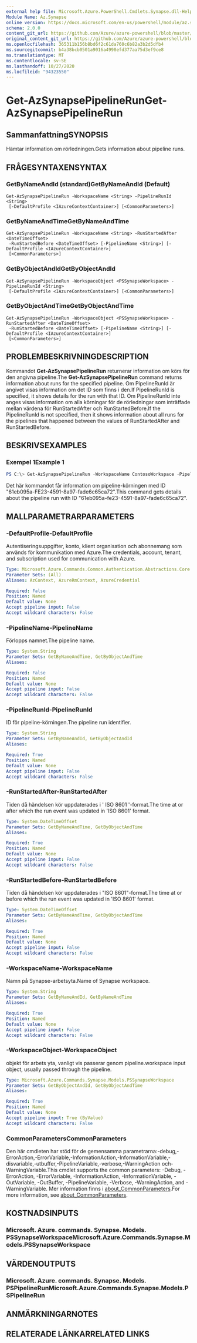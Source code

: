 ```yaml
---
external help file: Microsoft.Azure.PowerShell.Cmdlets.Synapse.dll-Help.xml
Module Name: Az.Synapse
online version: https://docs.microsoft.com/en-us/powershell/module/az.synapse/get-azsynapsepipelinerun
schema: 2.0.0
content_git_url: https://github.com/Azure/azure-powershell/blob/master/src/Synapse/Synapse/help/Get-AzSynapsePipelineRun.md
original_content_git_url: https://github.com/Azure/azure-powershell/blob/master/src/Synapse/Synapse/help/Get-AzSynapsePipelineRun.md
ms.openlocfilehash: 365311b156b8bd6f2c61da760c6b82a3b2d5dfb4
ms.sourcegitcommit: b4a38bcb0501a9016a4998efd377aa75d3ef9ce8
ms.translationtype: MT
ms.contentlocale: sv-SE
ms.lasthandoff: 10/27/2020
ms.locfileid: "94323550"
---
```

# <span data-ttu-id="4efef-101">Get-AzSynapsePipelineRun</span><span class="sxs-lookup"><span data-stu-id="4efef-101">Get-AzSynapsePipelineRun</span></span>

## <span data-ttu-id="4efef-102">Sammanfattning</span><span class="sxs-lookup"><span data-stu-id="4efef-102">SYNOPSIS</span></span>
<span data-ttu-id="4efef-103">Hämtar information om rörledningen.</span><span class="sxs-lookup"><span data-stu-id="4efef-103">Gets information about pipeline runs.</span></span>

## <span data-ttu-id="4efef-104">FRÅGESYNTAXEN</span><span class="sxs-lookup"><span data-stu-id="4efef-104">SYNTAX</span></span>

### <span data-ttu-id="4efef-105">GetByNameAndId (standard)</span><span class="sxs-lookup"><span data-stu-id="4efef-105">GetByNameAndId (Default)</span></span>
```
Get-AzSynapsePipelineRun -WorkspaceName <String> -PipelineRunId <String>
 [-DefaultProfile <IAzureContextContainer>] [<CommonParameters>]
```

### <span data-ttu-id="4efef-106">GetByNameAndTime</span><span class="sxs-lookup"><span data-stu-id="4efef-106">GetByNameAndTime</span></span>
```
Get-AzSynapsePipelineRun -WorkspaceName <String> -RunStartedAfter <DateTimeOffset>
 -RunStartedBefore <DateTimeOffset> [-PipelineName <String>] [-DefaultProfile <IAzureContextContainer>]
 [<CommonParameters>]
```

### <span data-ttu-id="4efef-107">GetByObjectAndId</span><span class="sxs-lookup"><span data-stu-id="4efef-107">GetByObjectAndId</span></span>
```
Get-AzSynapsePipelineRun -WorkspaceObject <PSSynapseWorkspace> -PipelineRunId <String>
 [-DefaultProfile <IAzureContextContainer>] [<CommonParameters>]
```

### <span data-ttu-id="4efef-108">GetByObjectAndTime</span><span class="sxs-lookup"><span data-stu-id="4efef-108">GetByObjectAndTime</span></span>
```
Get-AzSynapsePipelineRun -WorkspaceObject <PSSynapseWorkspace> -RunStartedAfter <DateTimeOffset>
 -RunStartedBefore <DateTimeOffset> [-PipelineName <String>] [-DefaultProfile <IAzureContextContainer>]
 [<CommonParameters>]
```

## <span data-ttu-id="4efef-109">PROBLEMBESKRIVNING</span><span class="sxs-lookup"><span data-stu-id="4efef-109">DESCRIPTION</span></span>
<span data-ttu-id="4efef-110">Kommandot **Get-AzSynapsePipelineRun** returnerar information om körs för den angivna pipeline.</span><span class="sxs-lookup"><span data-stu-id="4efef-110">The **Get-AzSynapsePipelineRun** command returns information about runs for the specified pipeline.</span></span> <span data-ttu-id="4efef-111">Om PipelineRunId är angivet visas information om det ID som finns i den.</span><span class="sxs-lookup"><span data-stu-id="4efef-111">If PipelineRunId is specified, it shows details for the run with that ID.</span></span> <span data-ttu-id="4efef-112">Om PipelineRunId inte anges visas information om alla körningar för de rörledningar som inträffade mellan värdena för RunStartedAfter och RunStartedBefore.</span><span class="sxs-lookup"><span data-stu-id="4efef-112">If the PipelineRunId is not specified, then it shows information about all runs for the pipelines that happened between the values of RunStartedAfter and RunStartedBefore.</span></span>

## <span data-ttu-id="4efef-113">BESKRIVS</span><span class="sxs-lookup"><span data-stu-id="4efef-113">EXAMPLES</span></span>

### <span data-ttu-id="4efef-114">Exempel 1</span><span class="sxs-lookup"><span data-stu-id="4efef-114">Example 1</span></span>
```powershell
PS C:\> Get-AzSynapsePipelineRun -WorkspaceName ContosoWorkspace -PipelineRunId "61eb095a-fe23-4591-8a97-fade6c65ca72"
```

<span data-ttu-id="4efef-115">Det här kommandot får information om pipeline-körningen med ID "61eb095a-FE23-4591-8a97-fade6c65ca72".</span><span class="sxs-lookup"><span data-stu-id="4efef-115">This command gets details about the pipeline run with ID "61eb095a-fe23-4591-8a97-fade6c65ca72".</span></span>

## <span data-ttu-id="4efef-116">MALLPARAMETRAR</span><span class="sxs-lookup"><span data-stu-id="4efef-116">PARAMETERS</span></span>

### <span data-ttu-id="4efef-117">-DefaultProfile</span><span class="sxs-lookup"><span data-stu-id="4efef-117">-DefaultProfile</span></span>
<span data-ttu-id="4efef-118">Autentiseringsuppgifter, konto, klient organisation och abonnemang som används för kommunikation med Azure.</span><span class="sxs-lookup"><span data-stu-id="4efef-118">The credentials, account, tenant, and subscription used for communication with Azure.</span></span>

```yaml
Type: Microsoft.Azure.Commands.Common.Authentication.Abstractions.Core.IAzureContextContainer
Parameter Sets: (All)
Aliases: AzContext, AzureRmContext, AzureCredential

Required: False
Position: Named
Default value: None
Accept pipeline input: False
Accept wildcard characters: False
```

### <span data-ttu-id="4efef-119">-PipelineName</span><span class="sxs-lookup"><span data-stu-id="4efef-119">-PipelineName</span></span>
<span data-ttu-id="4efef-120">Förlopps namnet.</span><span class="sxs-lookup"><span data-stu-id="4efef-120">The pipeline name.</span></span>

```yaml
Type: System.String
Parameter Sets: GetByNameAndTime, GetByObjectAndTime
Aliases:

Required: False
Position: Named
Default value: None
Accept pipeline input: False
Accept wildcard characters: False
```

### <span data-ttu-id="4efef-121">-PipelineRunId</span><span class="sxs-lookup"><span data-stu-id="4efef-121">-PipelineRunId</span></span>
<span data-ttu-id="4efef-122">ID för pipeline-körningen.</span><span class="sxs-lookup"><span data-stu-id="4efef-122">The pipeline run identifier.</span></span>

```yaml
Type: System.String
Parameter Sets: GetByNameAndId, GetByObjectAndId
Aliases:

Required: True
Position: Named
Default value: None
Accept pipeline input: False
Accept wildcard characters: False
```

### <span data-ttu-id="4efef-123">-RunStartedAfter</span><span class="sxs-lookup"><span data-stu-id="4efef-123">-RunStartedAfter</span></span>
<span data-ttu-id="4efef-124">Tiden då händelsen kör uppdaterades i ' ISO 8601 '-format.</span><span class="sxs-lookup"><span data-stu-id="4efef-124">The time at or after which the run event was updated in 'ISO 8601' format.</span></span>

```yaml
Type: System.DateTimeOffset
Parameter Sets: GetByNameAndTime, GetByObjectAndTime
Aliases:

Required: True
Position: Named
Default value: None
Accept pipeline input: False
Accept wildcard characters: False
```

### <span data-ttu-id="4efef-125">-RunStartedBefore</span><span class="sxs-lookup"><span data-stu-id="4efef-125">-RunStartedBefore</span></span>
<span data-ttu-id="4efef-126">Tiden då händelsen kör uppdaterades i "ISO 8601"-format.</span><span class="sxs-lookup"><span data-stu-id="4efef-126">The time at or before which the run event was updated in 'ISO 8601' format.</span></span>

```yaml
Type: System.DateTimeOffset
Parameter Sets: GetByNameAndTime, GetByObjectAndTime
Aliases:

Required: True
Position: Named
Default value: None
Accept pipeline input: False
Accept wildcard characters: False
```

### <span data-ttu-id="4efef-127">-WorkspaceName</span><span class="sxs-lookup"><span data-stu-id="4efef-127">-WorkspaceName</span></span>
<span data-ttu-id="4efef-128">Namn på Synapse-arbetsyta.</span><span class="sxs-lookup"><span data-stu-id="4efef-128">Name of Synapse workspace.</span></span>

```yaml
Type: System.String
Parameter Sets: GetByNameAndId, GetByNameAndTime
Aliases:

Required: True
Position: Named
Default value: None
Accept pipeline input: False
Accept wildcard characters: False
```

### <span data-ttu-id="4efef-129">-WorkspaceObject</span><span class="sxs-lookup"><span data-stu-id="4efef-129">-WorkspaceObject</span></span>
<span data-ttu-id="4efef-130">objekt för arbets yta, vanligt vis passerar genom pipeline.</span><span class="sxs-lookup"><span data-stu-id="4efef-130">workspace input object, usually passed through the pipeline.</span></span>

```yaml
Type: Microsoft.Azure.Commands.Synapse.Models.PSSynapseWorkspace
Parameter Sets: GetByObjectAndId, GetByObjectAndTime
Aliases:

Required: True
Position: Named
Default value: None
Accept pipeline input: True (ByValue)
Accept wildcard characters: False
```

### <span data-ttu-id="4efef-131">CommonParameters</span><span class="sxs-lookup"><span data-stu-id="4efef-131">CommonParameters</span></span>
<span data-ttu-id="4efef-132">Den här cmdleten har stöd för de gemensamma parametrarna:-debug,-ErrorAction,-ErrorVariable,-InformationAction,-InformationVariable,-disvariable,-utbuffer,-PipelineVariable,-verbose,-WarningAction och-WarningVariable.</span><span class="sxs-lookup"><span data-stu-id="4efef-132">This cmdlet supports the common parameters: -Debug, -ErrorAction, -ErrorVariable, -InformationAction, -InformationVariable, -OutVariable, -OutBuffer, -PipelineVariable, -Verbose, -WarningAction, and -WarningVariable.</span></span> <span data-ttu-id="4efef-133">Mer information finns i [about_CommonParameters](http://go.microsoft.com/fwlink/?LinkID=113216).</span><span class="sxs-lookup"><span data-stu-id="4efef-133">For more information, see [about_CommonParameters](http://go.microsoft.com/fwlink/?LinkID=113216).</span></span>

## <span data-ttu-id="4efef-134">KOSTNADS</span><span class="sxs-lookup"><span data-stu-id="4efef-134">INPUTS</span></span>

### <span data-ttu-id="4efef-135">Microsoft. Azure. commands. Synapse. Models. PSSynapseWorkspace</span><span class="sxs-lookup"><span data-stu-id="4efef-135">Microsoft.Azure.Commands.Synapse.Models.PSSynapseWorkspace</span></span>

## <span data-ttu-id="4efef-136">VÄRDEN</span><span class="sxs-lookup"><span data-stu-id="4efef-136">OUTPUTS</span></span>

### <span data-ttu-id="4efef-137">Microsoft. Azure. commands. Synapse. Models. PSPipelineRun</span><span class="sxs-lookup"><span data-stu-id="4efef-137">Microsoft.Azure.Commands.Synapse.Models.PSPipelineRun</span></span>

## <span data-ttu-id="4efef-138">ANMÄRKNINGAR</span><span class="sxs-lookup"><span data-stu-id="4efef-138">NOTES</span></span>

## <span data-ttu-id="4efef-139">RELATERADE LÄNKAR</span><span class="sxs-lookup"><span data-stu-id="4efef-139">RELATED LINKS</span></span>
